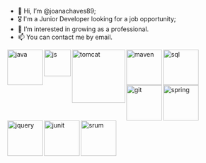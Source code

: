 - 👋 Hi, I’m @joanachaves89;
- 🎖 I'm a Junior Developer looking for a job opportunity;
- 👀 I’m interested in growing as a professional.
- 📫 You can contact me by email.

<img src="https://logowik.com/content/uploads/images/java1655.logowik.com.webp" alt="java" align="left" width="80px"/>
<img src="https://p92.hu/binaries/content/gallery/p92website/technologies/htmlcssjs-overview.png" align="left" alt="js" width="60px"/>
<img src="https://webhostinggeeks.com/blog/wp-content/uploads/2023/05/Apache-Tomcat-Web-Server.png" alt="tomcat" align="left" width="120px"/>
<img src="https://logowik.com/content/uploads/images/maven-apache3537.jpg" alt="maven" align="left" width="80px"/>
<img src="https://cdn1.vectorstock.com/i/1000x1000/77/30/sql-database-icon-logo-design-ui-or-ux-app-vector-17507730.jpg" alt="sql" align="left" width="80px"/>
<img src="https://www.eewee.fr/wp-content/uploads/2015/06/git.jpg" alt="git" align="left" width="80px"/>
<img src="https://www.vectorlogo.zone/logos/springio/springio-ar21.png" alt="spring" align="left" width="80px"/>
<img src="https://www.seekpng.com/png/detail/141-1416157_jquery-png.png" alt="jquery" align="left" width="80px"/>
<img src="https://nipafx.dev/static/23189f1e22678ee47bbc308aebf25d6d/47126/junit-lambda.png" alt="junit" align="left" width="80px"/>
<img src="https://media.licdn.com/dms/image/C4E12AQGLgHQJ-p-pGA/article-cover_image-shrink_600_2000/0/1647279936820?e=2147483647&v=beta&t=XdkKGFZ_Ueky7jRxq7qndneCje7Xu3pOaGsST6ETTPg" alt="srum" align="left" width="80px"/>
